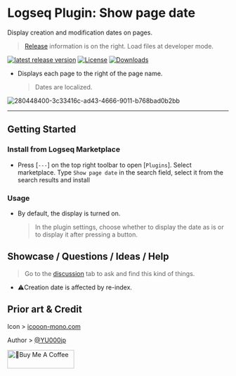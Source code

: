 # Logseq Plugin: Show page date

Display creation and modification dates on pages.

> [Release](https://github.com/YU000jp/logseq-plugin-show-page-date/releases) information is on the right. Load files at developer mode.

[![latest release version](https://img.shields.io/github/v/release/YU000jp/logseq-plugin-show-page-date)](https://github.com/YU000jp/logseq-plugin-show-page-date/releases)
[![License](https://img.shields.io/github/license/YU000jp/logseq-plugin-show-page-date?color=blue)](https://github.com/YU000jp/logseq-plugin-show-page-date/LICENSE)
[![Downloads](https://img.shields.io/github/downloads/YU000jp/logseq-plugin-show-page-date/total.svg)](https://github.com/YU000jp/logseq-plugin-show-page-date/releases)
<!-- Published 2023 -->

- Displays each page to the right of the page name.
   > Dates are localized.

![280448400-3c33416c-ad43-4666-9011-b768bad0b2bb](https://github.com/YU000jp/logseq-plugin-show-page-date/assets/111847207/58e28654-3f45-4fd0-bcdf-3a76a87a41ad)

---

## Getting Started

### Install from Logseq Marketplace

- Press [`---`] on the top right toolbar to open [`Plugins`]. Select marketplace. Type `Show page date` in the search field, select it from the search results and install

### Usage

- By default, the display is turned on.
   > In the plugin settings, choose whether to display the date as is or to display it after pressing a button.

## Showcase / Questions / Ideas / Help

> Go to the [discussion](https://github.com/YU000jp/logseq-plugin-show-page-date/discussions) tab to ask and find this kind of things.

- ⚠️Creation date is affected by re-index.

## Prior art & Credit

Icon > [icooon-mono.com](https://icooon-mono.com/12577-%e3%82%ab%e3%83%ac%e3%83%b3%e3%83%80%e3%83%bc%e3%81%ae%e3%83%95%e3%83%aa%e3%83%bc%e3%82%a2%e3%82%a4%e3%82%b3%e3%83%b330/)

Author > [@YU000jp](https://github.com/YU000jp)

<a href="https://www.buymeacoffee.com/yu000japan" target="_blank"><img src="https://cdn.buymeacoffee.com/buttons/v2/default-violet.png" alt="🍌Buy Me A Coffee" style="height: 42px;width: 152px" ></a>
